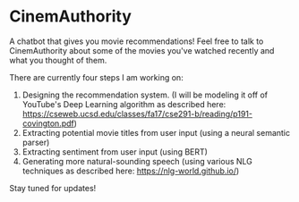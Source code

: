 # CinemAuthority
A chatbot that gives you movie recommendations! Feel free to talk to CinemAuthority about some of the movies you've watched recently and what you thought of them.

There are currently four steps I am working on:
1. Designing the recommendation system. (I will be modeling it off of YouTube's Deep Learning algorithm as described here: https://cseweb.ucsd.edu/classes/fa17/cse291-b/reading/p191-covington.pdf)
2. Extracting potential movie titles from user input (using a neural semantic parser)
3. Extracting sentiment from user input (using BERT)
4. Generating more natural-sounding speech (using various NLG techniques as described here: https://nlg-world.github.io/)

Stay tuned for updates!
